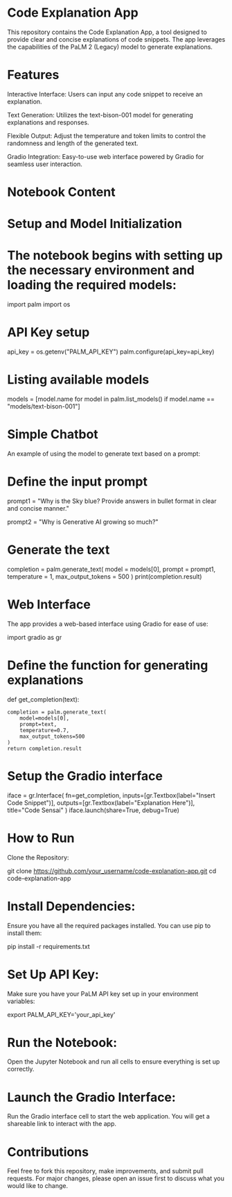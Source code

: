 # Code Explanation App

This repository contains the Code Explanation App, a tool designed to provide clear and concise explanations of code snippets. The app leverages the capabilities of the PaLM 2 (Legacy) model to generate explanations.

# Features
Interactive Interface: Users can input any code snippet to receive an explanation.

Text Generation: Utilizes the text-bison-001 model for generating explanations and responses.

Flexible Output: Adjust the temperature and token limits to control the randomness and length of the generated text.

Gradio Integration: Easy-to-use web interface powered by Gradio for seamless user interaction.

# Notebook Content

# Setup and Model Initialization

# The notebook begins with setting up the necessary environment and loading the required models:

import palm
import os

# API Key setup
api_key = os.getenv("PALM_API_KEY")
palm.configure(api_key=api_key)

# Listing available models
models = [model.name for model in palm.list_models() if model.name == "models/text-bison-001"]

# Simple Chatbot

An example of using the model to generate text based on a prompt:

# Define the input prompt
prompt1 = "Why is the Sky blue? Provide answers in bullet format in clear and concise manner."

prompt2 = "Why is Generative AI growing so much?"

# Generate the text

completion = palm.generate_text(
    model = models[0],
    prompt = prompt1,
    temperature = 1,
    max_output_tokens = 500
)
print(completion.result)

# Web Interface

The app provides a web-based interface using Gradio for ease of use:

import gradio as gr

# Define the function for generating explanations
def get_completion(text):
    
    completion = palm.generate_text(
        model=models[0],
        prompt=text,
        temperature=0.7,
        max_output_tokens=500
    )
    return completion.result

# Setup the Gradio interface
iface = gr.Interface(
    fn=get_completion,
    inputs=[gr.Textbox(label="Insert Code Snippet")],
    outputs=[gr.Textbox(label="Explanation Here")],
    title="Code Sensai"
)
iface.launch(share=True, debug=True)

# How to Run

Clone the Repository:

git clone https://github.com/your_username/code-explanation-app.git
cd code-explanation-app

# Install Dependencies:

Ensure you have all the required packages installed. You can use pip to install them:

pip install -r requirements.txt


# Set Up API Key:

Make sure you have your PaLM API key set up in your environment variables:

export PALM_API_KEY='your_api_key'

# Run the Notebook:
Open the Jupyter Notebook and run all cells to ensure everything is set up correctly.

# Launch the Gradio Interface:

Run the Gradio interface cell to start the web application. You will get a shareable link to interact with the app.

# Contributions
Feel free to fork this repository, make improvements, and submit pull requests. For major changes, please open an issue first to discuss what you would like to change.
